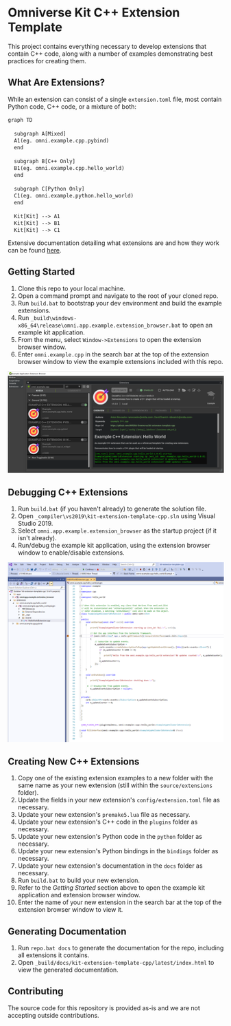 # Omniverse Kit C++ Extension Template

This project contains everything necessary to develop extensions that contain C++ code, along with a number of examples demonstrating best practices for creating them.


## What Are Extensions?

While an extension can consist of a single `extension.toml` file, most contain Python code, C++ code, or a mixture of both:

```mermaid
graph TD

  subgraph A[Mixed]
  A1(eg. omni.example.cpp.pybind)
  end

  subgraph B[C++ Only]
  B1(eg. omni.example.cpp.hello_world)
  end

  subgraph C[Python Only]
  C1(eg. omni.example.python.hello_world)
  end

  Kit[Kit] --> A1
  Kit[Kit] --> B1
  Kit[Kit] --> C1
```

Extensive documentation detailing what extensions are and how they work can be found [here](https://docs.omniverse.nvidia.com/py/kit/docs/guide/extensions.html).


## Getting Started

1. Clone this repo to your local machine.
2. Open a command prompt and navigate to the root of your cloned repo.
3. Run `build.bat` to bootstrap your dev environment and build the example extensions.
4. Run `_build\windows-x86_64\release\omni.app.example.extension_browser.bat` to open an example kit application.
5. From the menu, select `Window->Extensions` to open the extension browser window.
6. Enter `omni.example.cpp` in the search bar at the top of the extension browser window to view the example extensions included with this repo.

![Extension Browser](/images/extension_browser.png)


## Debugging C++ Extensions

1. Run `build.bat` (if you haven't already) to generate the solution file.
2. Open `_compiler\vs2019\kit-extension-template-cpp.sln` using Visual Studio 2019.
3. Select `omni.app.example.extension_browser` as the startup project (if it isn't already).
4. Run/debug the example kit application, using the extension browser window to enable/disable extensions.

![Visual Studio Solution](/images/visual_studio_solution.png)


## Creating New C++ Extensions

1. Copy one of the existing extension examples to a new folder with the same name as your new extension (still within the `source/extensions` folder).
2. Update the fields in your new extension's `config/extension.toml` file as necessary.
3. Update your new extension's `premake5.lua` file as necessary.
4. Update your new extension's C++ code in the `plugins` folder as necessary.
5. Update your new extension's Python code in the `python` folder as necessary.
6. Update your new extension's Python bindings in the `bindings` folder as necessary.
7. Update your new extension's documentation in the `docs` folder as necessary.
8. Run `build.bat` to build your new extension.
9. Refer to the *Getting Started* section above to open the example kit application and extension browser window.
10. Enter the name of your new extension in the search bar at the top of the extension browser window to view it.


## Generating Documentation

1. Run `repo.bat docs` to generate the documentation for the repo, including all extensions it contains.
2. Open `_build/docs/kit-extension-template-cpp/latest/index.html` to view the generated documentation.

## Contributing
The source code for this repository is provided as-is and we are not accepting outside contributions.

